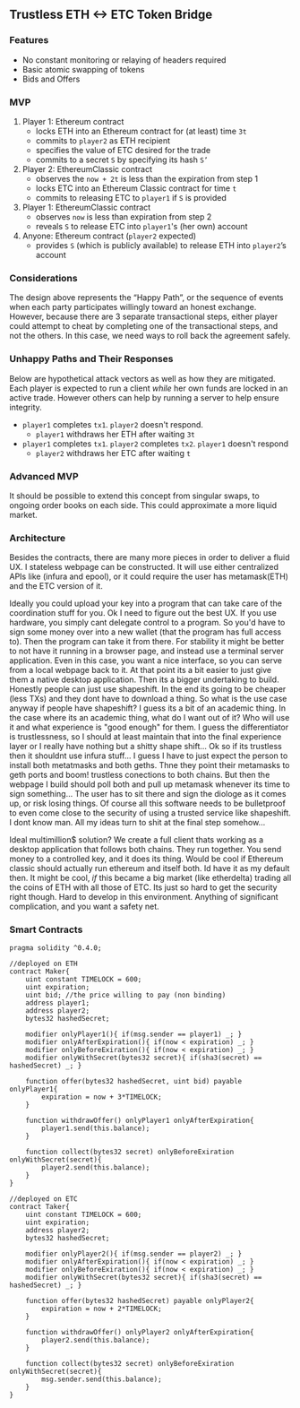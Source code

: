 ## Trustless ETH <-> ETC Token Bridge

### Features
  - No constant monitoring or relaying of headers required
  - Basic atomic swapping of tokens
  - Bids and Offers

### MVP

  1. Player 1: Ethereum contract
     - locks ETH into an Ethereum contract for (at least) time `3t`
     - commits to `player2` as ETH recipient
     - specifies the value of ETC desired for the trade
     - commits to a secret `S` by specifying its hash `S’`
  2. Player 2: EthereumClassic contract
     - observes the `now + 2t` is less than the expiration from step 1
     - locks ETC into an Ethereum Classic contract for time `t`
     - commits to releasing ETC to `player1` if `S` is provided
  3. Player 1: EthereumClassic contract
     - observes `now` is less than expiration from step 2
     - reveals `S` to release ETC into `player1`'s (her own) account
  4. Anyone: Ethereum contract (`player2` expected)
     - provides `S` (which is publicly available) to release ETH into `player2`’s account

### Considerations

The design above represents the “Happy Path”, or the sequence of events when each party participates willingly toward an honest exchange. However, because there are 3 separate transactional steps, either player could attempt to cheat by completing one of the transactional steps, and not the others. In this case, we need ways to roll back the agreement safely.


### Unhappy Paths and Their Responses

Below are hypothetical attack vectors as well as how they are mitigated. Each player is expected to run a client *while* her own funds are locked in an active trade. However others can help by running a server to help ensure integrity.

  * `player1` completes `tx1`. `player2` doesn't respond.
     - `player1` withdraws her ETH after waiting `3t`
  * `player1` completes `tx1`. `player2` completes `tx2`. `player1` doesn't respond
     - `player2` withdraws her ETC after waiting `t`



### Advanced MVP

It should be possible to extend this concept from singular swaps, to ongoing order books on each side. This could approximate a more liquid market.

### Architecture

Besides the contracts, there are many more pieces in order to deliver a fluid UX. I stateless webpage can be constructed. It will use either centralized APIs like (infura and epool), or it could require the user has metamask(ETH) and the ETC version of it.

Ideally you could upload your key into a program that can take care of the coordination stuff for you. Ok I need to figure out the best UX. If you use hardware, you simply cant delegate control to a program. So you'd have to sign some money over into a new wallet (that the program has full access to). Then the program can take it from there. For stability it might be better to not have it running in a browser page, and instead use a terminal server application. Even in this case, you want a nice interface, so you can serve from a local webpage back to it. At that point its a bit easier to just give them a native desktop application. Then its a bigger undertaking to build. Honestly people can just use shapeshift. In the end its going to be cheaper (less TXs) and they dont have to download a thing. So what is the use case anyway if people have shapeshift? I guess its a bit of an academic thing. In the case where its an academic thing, what do I want out of it? Who will use it and what experience is "good enough" for them. I guess the differentiator is trustlessness, so I should at least maintain that into the final experience layer or I really have nothing but a shitty shape shift... Ok so if its trustless then it shouldnt use infura stuff... I guess I have to just expect the person to install both metatmasks and both geths. Thne they point their metamasks to geth ports and boom! trustless conections to both chains. But then the webpage I build should poll both and pull up metamask whenever its time to sign something... The user has to sit there and sign the diologe as it comes up, or risk losing things. Of course all this software needs to be bulletproof to even come close to the security of using a trusted service like shapeshift. I dont know man. All my ideas turn to shit at the final step somehow... 

Ideal multimillion$ solution? We create a full client thats working as a desktop application that follows both chains. They run together. You send money to a controlled key, and it does its thing. Would be cool if Ethereum classic should actually run ethereum and itself both. Id have it as my default then. It might be cool, *if* this became a big market (like etherdelta) trading all the coins of ETH with all those of ETC. Its just so hard to get the security right though. Hard to develop in this environment. Anything of significant complication, and you want a safety net.

### Smart Contracts
```
pragma solidity ^0.4.0;

//deployed on ETH
contract Maker{
    uint constant TIMELOCK = 600;
    uint expiration;
    uint bid; //the price willing to pay (non binding)
    address player1;
    address player2;
    bytes32 hashedSecret;
    
    modifier onlyPlayer1(){ if(msg.sender == player1) _; }
    modifier onlyAfterExpiration(){ if(now < expiration) _; }
    modifier onlyBeforeExiration(){ if(now < expiration) _; }
    modifier onlyWithSecret(bytes32 secret){ if(sha3(secret) == hashedSecret) _; }
    
    function offer(bytes32 hashedSecret, uint bid) payable onlyPlayer1{
        expiration = now + 3*TIMELOCK;
    }
    
    function withdrawOffer() onlyPlayer1 onlyAfterExpiration{
        player1.send(this.balance);
    }
    
    function collect(bytes32 secret) onlyBeforeExiration onlyWithSecret(secret){
        player2.send(this.balance);
    }
}

//deployed on ETC
contract Taker{
    uint constant TIMELOCK = 600;
    uint expiration;
    address player2;
    bytes32 hashedSecret;
    
    modifier onlyPlayer2(){ if(msg.sender == player2) _; }
    modifier onlyAfterExpiration(){ if(now < expiration) _; }
    modifier onlyBeforeExiration(){ if(now < expiration) _; }
    modifier onlyWithSecret(bytes32 secret){ if(sha3(secret) == hashedSecret) _; }
    
    function offer(bytes32 hashedSecret) payable onlyPlayer2{
        expiration = now + 2*TIMELOCK;
    }
    
    function withdrawOffer() onlyPlayer2 onlyAfterExpiration{
        player2.send(this.balance);
    }
    
    function collect(bytes32 secret) onlyBeforeExiration onlyWithSecret(secret){
        msg.sender.send(this.balance);
    }
}
```
